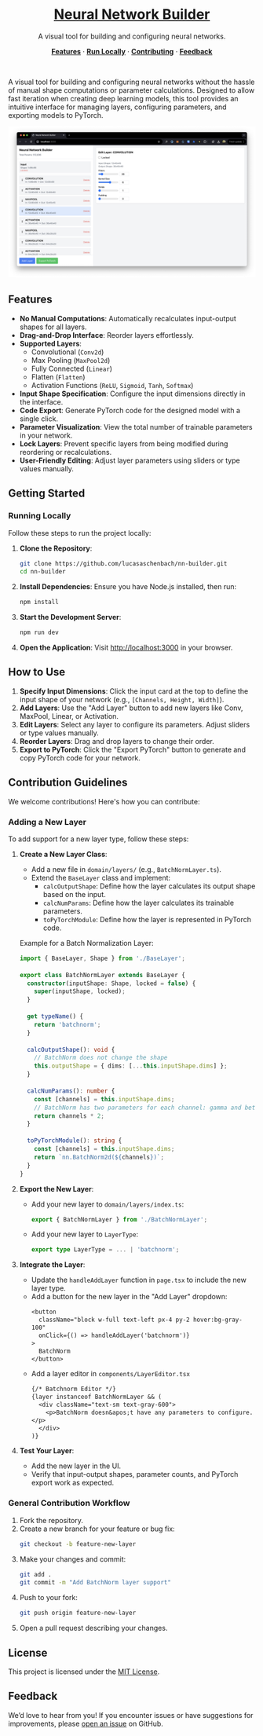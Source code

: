 <a href="https://lucasaschenbach.github.io/nn-builder/">
  <h1 align="center">Neural Network Builder</h1>
</a>

<p align="center">
  A visual tool for building and configuring neural networks.
</p>

<p align="center">
  <a href="#features"><strong>Features</strong></a> ·
  <a href="#getting-started"><strong>Run Locally</strong></a> ·
  <a href="#contribution-guidelines"><strong>Contributing</strong></a> ·
  <a href="#feedback"><strong>Feedback</strong></a>
</p>
<br/>

A visual tool for building and configuring neural networks without the hassle of manual shape computations or parameter calculations. Designed to allow fast iteration when creating deep learning models, this tool provides an intuitive interface for managing layers, configuring parameters, and exporting models to PyTorch.

<img alt="Screenshot of NN-Builder App" src="public/images/demo.png">


## Features

- **No Manual Computations**: Automatically recalculates input-output shapes for all layers.
- **Drag-and-Drop Interface**: Reorder layers effortlessly.
- **Supported Layers**:
  - Convolutional (`Conv2d`)
  - Max Pooling (`MaxPool2d`)
  - Fully Connected (`Linear`)
  - Flatten (`Flatten`)
  - Activation Functions (`ReLU`, `Sigmoid`, `Tanh`, `Softmax`)
- **Input Shape Specification**: Configure the input dimensions directly in the interface.
- **Code Export**: Generate PyTorch code for the designed model with a single click.
- **Parameter Visualization**: View the total number of trainable parameters in your network.
- **Lock Layers**: Prevent specific layers from being modified during reordering or recalculations.
- **User-Friendly Editing**: Adjust layer parameters using sliders or type values manually.


## Getting Started

### Running Locally

Follow these steps to run the project locally:

1. **Clone the Repository**:
   ```bash
   git clone https://github.com/lucasaschenbach/nn-builder.git
   cd nn-builder
   ```

2. **Install Dependencies**:
   Ensure you have Node.js installed, then run:
   ```bash
   npm install
   ```

3. **Start the Development Server**:
   ```bash
   npm run dev
   ```

4. **Open the Application**:
   Visit [http://localhost:3000](http://localhost:3000) in your browser.


## How to Use

1. **Specify Input Dimensions**: Click the input card at the top to define the input shape of your network (e.g., `[Channels, Height, Width]`).
2. **Add Layers**: Use the "Add Layer" button to add new layers like Conv, MaxPool, Linear, or Activation.
3. **Edit Layers**: Select any layer to configure its parameters. Adjust sliders or type values manually.
4. **Reorder Layers**: Drag and drop layers to change their order.
5. **Export to PyTorch**: Click the "Export PyTorch" button to generate and copy PyTorch code for your network.


## Contribution Guidelines

We welcome contributions! Here's how you can contribute:

### Adding a New Layer

To add support for a new layer type, follow these steps:

1. **Create a New Layer Class**:
   - Add a new file in `domain/layers/` (e.g., `BatchNormLayer.ts`).
   - Extend the `BaseLayer` class and implement:
     - `calcOutputShape`: Define how the layer calculates its output shape based on the input.
     - `calcNumParams`: Define how the layer calculates its trainable parameters.
     - `toPyTorchModule`: Define how the layer is represented in PyTorch code.

   Example for a Batch Normalization Layer:
   ```typescript
   import { BaseLayer, Shape } from './BaseLayer';

   export class BatchNormLayer extends BaseLayer {
     constructor(inputShape: Shape, locked = false) {
       super(inputShape, locked);
     }

     get typeName() {
       return 'batchnorm';
     }

     calcOutputShape(): void {
       // BatchNorm does not change the shape
       this.outputShape = { dims: [...this.inputShape.dims] };
     }

     calcNumParams(): number {
       const [channels] = this.inputShape.dims;
       // BatchNorm has two parameters for each channel: gamma and beta
       return channels * 2;
     }

     toPyTorchModule(): string {
       const [channels] = this.inputShape.dims;
       return `nn.BatchNorm2d(${channels})`;
     }
   }
   ```

2. **Export the New Layer**:
   - Add your new layer to `domain/layers/index.ts`:
     ```typescript
     export { BatchNormLayer } from './BatchNormLayer';
     ```
   - Add your new layer to `LayerType`:
     ```typescript
     export type LayerType = ... | 'batchnorm';
     ```

3. **Integrate the Layer**:
   - Update the `handleAddLayer` function in `page.tsx` to include the new layer type.
   - Add a button for the new layer in the "Add Layer" dropdown:
     ```tsx
     <button
       className="block w-full text-left px-4 py-2 hover:bg-gray-100"
       onClick={() => handleAddLayer('batchnorm')}
     >
       BatchNorm
     </button>
     ```
   - Add a layer editor in `components/LayerEditor.tsx`
     ```tsx
     {/* Batchnorm Editor */}
     {layer instanceof BatchNormLayer && (
       <div className="text-sm text-gray-600">
         <p>BatchNorm doesn&apos;t have any parameters to configure.</p>
       </div>
     )}
     ```

4. **Test Your Layer**:
   - Add the new layer in the UI.
   - Verify that input-output shapes, parameter counts, and PyTorch export work as expected.

### General Contribution Workflow

1. Fork the repository.
2. Create a new branch for your feature or bug fix:
   ```bash
   git checkout -b feature-new-layer
   ```
3. Make your changes and commit:
   ```bash
   git add .
   git commit -m "Add BatchNorm layer support"
   ```
4. Push to your fork:
   ```bash
   git push origin feature-new-layer
   ```
5. Open a pull request describing your changes.


## License

This project is licensed under the [MIT License](LICENSE).


## Feedback

We’d love to hear from you! If you encounter issues or have suggestions for improvements, please [open an issue](https://github.com/lucasaschenbach/nn-builder/issues) on GitHub.
